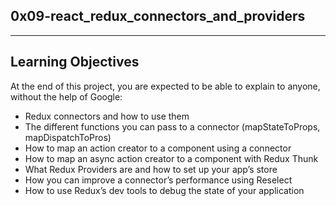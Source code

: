 0x09-react_redux_connectors_and_providers
----------
_______________

Learning Objectives
----------
At the end of this project, you are expected to be able to explain to anyone, without the help of Google:

 - Redux connectors and how to use them
 - The different functions you can pass to a connector (mapStateToProps, mapDispatchToPros)
 - How to map an action creator to a component using a connector
 - How to map an async action creator to a component with Redux Thunk
 - What Redux Providers are and how to set up your app’s store
 - How you can improve a connector’s performance using Reselect
 - How to use Redux’s dev tools to debug the state of your application
